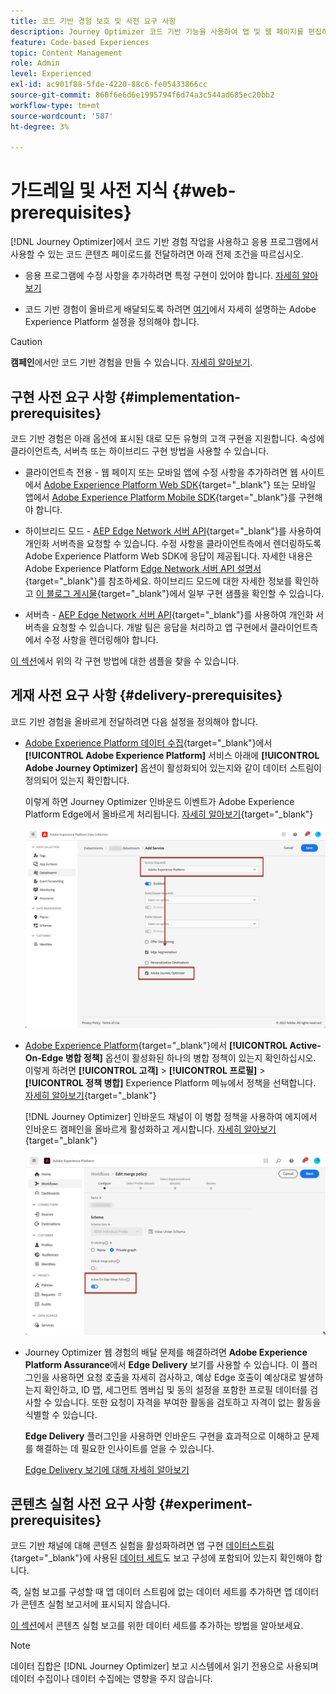 ```yaml
---
title: 코드 기반 경험 보호 및 사전 요구 사항
description: Journey Optimizer 코드 기반 기능을 사용하여 앱 및 웹 페이지를 편집하려면 이 페이지의 사전 요구 사항을 따르십시오
feature: Code-based Experiences
topic: Content Management
role: Admin
level: Experienced
exl-id: ac901f88-5fde-4220-88c6-fe05433866cc
source-git-commit: 860f6e6d6e1995794f6d74a3c544ad685ec20bb2
workflow-type: tm+mt
source-wordcount: '587'
ht-degree: 3%

---
```


# 가드레일 및 사전 지식 {#web-prerequisites}

[!DNL Journey Optimizer]에서 코드 기반 경험 작업을 사용하고 응용 프로그램에서 사용할 수 있는 코드 콘텐츠 페이로드를 전달하려면 아래 전제 조건을 따르십시오.

* 응용 프로그램에 수정 사항을 추가하려면 특정 구현이 있어야 합니다. [자세히 알아보기](#implementation-prerequisites)

* 코드 기반 경험이 올바르게 배달되도록 하려면 [여기](#delivery-prerequisites)에서 자세히 설명하는 Adobe Experience Platform 설정을 정의해야 합니다.

>[!CAUTION]
>
>**캠페인**&#x200B;에서만 코드 기반 경험을 만들 수 있습니다. [자세히 알아보기](../campaigns/create-campaign.md#configure).

## 구현 사전 요구 사항 {#implementation-prerequisites}

코드 기반 경험은 아래 옵션에 표시된 대로 모든 유형의 고객 구현을 지원합니다. 속성에 클라이언트측, 서버측 또는 하이브리드 구현 방법을 사용할 수 있습니다.

* 클라이언트측 전용 - 웹 페이지 또는 모바일 앱에 수정 사항을 추가하려면 웹 사이트에서 [Adobe Experience Platform Web SDK](https://experienceleague.adobe.com/docs/platform-learn/implement-web-sdk/overview.html?lang=ko-KR){target="_blank"} 또는 모바일 앱에서 [Adobe Experience Platform Mobile SDK](https://developer.adobe.com/client-sdks/documentation/){target="_blank"}를 구현해야 합니다.

* 하이브리드 모드 - [AEP Edge Network 서버 API](https://experienceleague.adobe.com/docs/experience-platform/edge-network-server-api/data-collection/interactive-data-collection.html){target="_blank"}를 사용하여 개인화 서버측을 요청할 수 있습니다. 수정 사항을 클라이언트측에서 렌더링하도록 Adobe Experience Platform Web SDK에 응답이 제공됩니다. 자세한 내용은 Adobe Experience Platform [Edge Network 서버 API 설명서](https://experienceleague.adobe.com/docs/experience-platform/edge-network-server-api/overview.html){target="_blank"}를 참조하세요. 하이브리드 모드에 대한 자세한 정보를 확인하고 [이 블로그 게시물](https://blog.developer.adobe.com/hybrid-personalization-in-the-adobe-experience-platform-web-sdk-6a1bb674bf41){target="_blank"}에서 일부 구현 샘플을 확인할 수 있습니다.

* 서버측 - [AEP Edge Network 서버 API](https://experienceleague.adobe.com/docs/experience-platform/edge-network-server-api/data-collection/interactive-data-collection.html){target="_blank"}를 사용하여 개인화 서버측을 요청할 수 있습니다. 개발 팀은 응답을 처리하고 앱 구현에서 클라이언트측에서 수정 사항을 렌더링해야 합니다.

[이 섹션](code-based-implementation-samples.md)에서 위의 각 구현 방법에 대한 샘플을 찾을 수 있습니다.

## 게재 사전 요구 사항 {#delivery-prerequisites}

코드 기반 경험을 올바르게 전달하려면 다음 설정을 정의해야 합니다.

* [Adobe Experience Platform 데이터 수집](https://experienceleague.adobe.com/docs/experience-platform/edge/datastreams/overview.html?lang=ko-KR){target="_blank"}에서 **[!UICONTROL Adobe Experience Platform]** 서비스 아래에 **[!UICONTROL Adobe Journey Optimizer]** 옵션이 활성화되어 있는지와 같이 데이터 스트림이 정의되어 있는지 확인합니다.

  이렇게 하면 Journey Optimizer 인바운드 이벤트가 Adobe Experience Platform Edge에서 올바르게 처리됩니다. [자세히 알아보기](https://experienceleague.adobe.com/docs/experience-platform/edge/datastreams/configure.html){target="_blank"}

  ![](../web/assets/web-aep-datastream-ajo.png)

* [Adobe Experience Platform](https://experienceleague.adobe.com/docs/experience-platform/profile/home.html?lang=ko){target="_blank"}에서 **[!UICONTROL Active-On-Edge 병합 정책]** 옵션이 활성화된 하나의 병합 정책이 있는지 확인하십시오. 이렇게 하려면 **[!UICONTROL 고객]** > **[!UICONTROL 프로필]** > **[!UICONTROL 정책 병합]** Experience Platform 메뉴에서 정책을 선택합니다. [자세히 알아보기](https://experienceleague.adobe.com/docs/experience-platform/profile/merge-policies/ui-guide.html#configure){target="_blank"}

  [!DNL Journey Optimizer] 인바운드 채널이 이 병합 정책을 사용하여 에지에서 인바운드 캠페인을 올바르게 활성화하고 게시합니다. [자세히 알아보기](https://experienceleague.adobe.com/docs/experience-platform/profile/merge-policies/ui-guide.html?lang=ko){target="_blank"}

  ![](../web/assets/web-aep-merge-policy.png)

* Journey Optimizer 웹 경험의 배달 문제를 해결하려면 **Adobe Experience Platform Assurance**&#x200B;에서 **Edge Delivery** 보기를 사용할 수 있습니다. 이 플러그인을 사용하면 요청 호출을 자세히 검사하고, 예상 Edge 호출이 예상대로 발생하는지 확인하고, ID 맵, 세그먼트 멤버십 및 동의 설정을 포함한 프로필 데이터를 검사할 수 있습니다. 또한 요청이 자격을 부여한 활동을 검토하고 자격이 없는 활동을 식별할 수 있습니다.

  **Edge Delivery** 플러그인을 사용하면 인바운드 구현을 효과적으로 이해하고 문제를 해결하는 데 필요한 인사이트를 얻을 수 있습니다.

  [Edge Delivery 보기에 대해 자세히 알아보기](https://experienceleague.adobe.com/ko/docs/experience-platform/assurance/view/edge-delivery)

## 콘텐츠 실험 사전 요구 사항 {#experiment-prerequisites}

코드 기반 채널에 대해 콘텐츠 실험을 활성화하려면 앱 구현 [데이터스트림](https://experienceleague.adobe.com/docs/experience-platform/datastreams/overview.html){target="_blank"}에 사용된 [데이터 세트](../data/get-started-datasets.md)도 보고 구성에 포함되어 있는지 확인해야 합니다.

즉, 실험 보고를 구성할 때 앱 데이터 스트림에 없는 데이터 세트를 추가하면 앱 데이터가 콘텐츠 실험 보고서에 표시되지 않습니다.

[이 섹션](../content-management/reporting-configuration.md#add-datasets)에서 콘텐츠 실험 보고를 위한 데이터 세트를 추가하는 방법을 알아보세요.

>[!NOTE]
>
>데이터 집합은 [!DNL Journey Optimizer] 보고 시스템에서 읽기 전용으로 사용되며 데이터 수집이나 데이터 수집에는 영향을 주지 않습니다.
